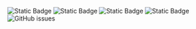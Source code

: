 ![Static Badge](https://img.shields.io/badge/blacklists-60-000000) ![Static Badge](https://img.shields.io/badge/blacklisted-2629641-cc0000) ![Static Badge](https://img.shields.io/badge/whitelisted-2245-00CC00) ![Static Badge](https://img.shields.io/badge/streaming_blacklist-28107-000000) ![GitHub issues](https://img.shields.io/github/issues/fabriziosalmi/blacklists)
